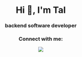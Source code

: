 <h1 align="center">Hi 👋, I'm Tal</h1>
<h3 align="center">backend software developer</h3>

<h3 align="center">Connect with me:</h3>
<p align="center">
<a href="https://linkedin.com/in/tal-hadad-794108162" target="blank"><img src="https://skillicons.dev/icons?i=linkedin"></a>
</p>

